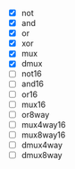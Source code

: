 - [x] not
- [x] and
- [x] or
- [x] xor
- [x] mux
- [x] dmux
- [ ] not16
- [ ] and16
- [ ] or16
- [ ] mux16
- [ ] or8way
- [ ] mux4way16
- [ ] mux8way16
- [ ] dmux4way
- [ ] dmux8way
